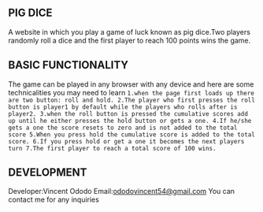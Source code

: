 ## PIG DICE
A website in which you play a game of luck known as pig dice.Two players randomly roll a dice and the first player to reach 100 points wins the game.
## BASIC FUNCTIONALITY
The game can be played in any browser with any device and here are some
technicalities you may need to learn
``
  1.when the page first loads up there are two button: roll and hold.
  2.The player who first presses the roll button is player1 by default while
  the players who rolls after is player2.
  3.when the roll button is pressed the cumulative scores add up until he either presses the hold button or gets a one.
  4.If he/she gets a one the score resets to zero and is not added to the total score
  5.When you press hold the cumulative score is added to the total score.
  6.If you press hold or get a one it becomes the next players turn
  7.The first player to reach a total score of 100 wins.
``
## DEVELOPMENT
Developer:Vincent Ododo
Email:ododovincent54@gmail.com
You can contact me for any inquiries
